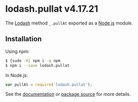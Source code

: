 # lodash.pullat v4.17.21

The [Lodash](https://lodash.com/) method `_.pullAt` exported as a [Node.js](https://nodejs.org/) module.

## Installation

Using npm:
```bash
$ {sudo -H} npm i -g npm
$ npm i --save lodash.pullat
```

In Node.js:
```js
var pullAt = require('lodash.pullat');
```

See the [documentation](https://lodash.com/docs#pullAt) or [package source](https://github.com/lodash/lodash/blob/4.17.21-npm-packages/lodash.pullat) for more details.
